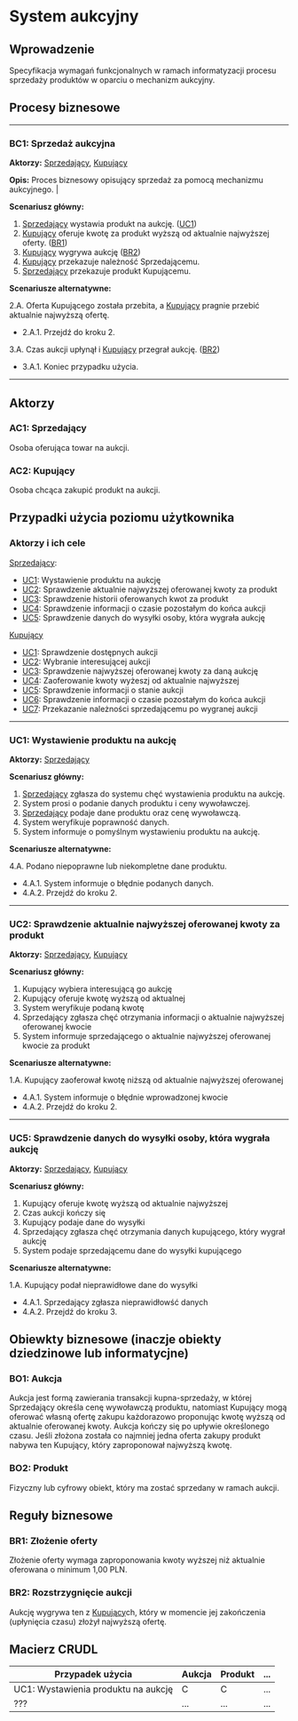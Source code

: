 # System aukcyjny

## Wprowadzenie

Specyfikacja wymagań funkcjonalnych w ramach informatyzacji procesu sprzedaży produktów w oparciu o mechanizm aukcyjny.

## Procesy biznesowe

---
<a id="bc1"></a>
### BC1: Sprzedaż aukcyjna

**Aktorzy:** [Sprzedający](#ac1), [Kupujący](#ac2)

**Opis:** Proces biznesowy opisujący sprzedaż za pomocą mechanizmu aukcyjnego. |

**Scenariusz główny:**
1. [Sprzedający](#ac1) wystawia produkt na aukcję. ([UC1](#uc1))
2. [Kupujący](#ac2) oferuje kwotę za produkt wyższą od aktualnie najwyższej oferty. ([BR1](#br1))
3. [Kupujący](#ac2) wygrywa aukcję ([BR2](#br2))
4. [Kupujący](#ac2) przekazuje należność Sprzedającemu.
5. [Sprzedający](#ac1) przekazuje produkt Kupującemu.

**Scenariusze alternatywne:**

2.A. Oferta Kupującego została przebita, a [Kupujący](#ac2) pragnie przebić aktualnie najwyższą ofertę.
* 2.A.1. Przejdź do kroku 2.

3.A. Czas aukcji upłynął i [Kupujący](#ac2) przegrał aukcję. ([BR2](#br2))
* 3.A.1. Koniec przypadku użycia.

---

## Aktorzy

<a id="ac1"></a>
### AC1: Sprzedający

Osoba oferująca towar na aukcji.

<a id="ac2"></a>
### AC2: Kupujący

Osoba chcąca zakupić produkt na aukcji.


## Przypadki użycia poziomu użytkownika

### Aktorzy i ich cele

[Sprzedający](#ac1):
* [UC1](#uc1): Wystawienie produktu na aukcję
* [UC2](#uc2): Sprawdzenie aktualnie najwyższej oferowanej kwoty za produkt
* [UC3](#uc3): Sprawdzenie historii oferowanych kwot za produkt
* [UC4](#uc4): Sprawdzenie informacji o czasie pozostałym do końca aukcji
* [UC5](#uc5): Sprawdzenie danych do wysyłki osoby, która wygrała aukcję

[Kupujący](#ac2)
* [UC1](#uc1): Sprawdzenie dostępnych aukcji
* [UC2](#uc2): Wybranie interesującej aukcji
* [UC3](#uc3): Sprawdzenie najwyższej oferowanej kwoty za daną aukcję
* [UC4](#uc4): Zaoferowanie kwoty wyżeszj od aktualnie najwyższej
* [UC5](#uc5): Sprawdzenie informacji o stanie aukcji
* [UC6](#uc6): Sprawdzenie informacji o czasie pozostałym do końca aukcji
* [UC7](#uc7): Przekazanie należności sprzedającemu po wygranej aukcji

---
<a id="uc1"></a>
### UC1: Wystawienie produktu na aukcję

**Aktorzy:** [Sprzedający](#ac1)

**Scenariusz główny:**
1. [Sprzedający](#ac1) zgłasza do systemu chęć wystawienia produktu na aukcję.
2. System prosi o podanie danych produktu i ceny wywoławczej.
3. [Sprzedający](#ac1) podaje dane produktu oraz cenę wywoławczą.
4. System weryfikuje poprawność danych.
5. System informuje o pomyślnym wystawieniu produktu na aukcję.

**Scenariusze alternatywne:**

4.A. Podano niepoprawne lub niekompletne dane produktu.
* 4.A.1. System informuje o błędnie podanych danych.
* 4.A.2. Przejdź do kroku 2.

---

<a id="uc2"></a>
### UC2: Sprawdzenie aktualnie najwyższej oferowanej kwoty za produkt

**Aktorzy:** [Sprzedający](#ac1), [Kupujący](#ac2)

**Scenariusz główny:**
1. Kupujący wybiera interesującą go aukcję
2. Kupujący oferuje kwotę wyższą od aktualnej
3. System weryfikuje podaną kwotę
4. Sprzedający zgłasza chęć otrzymania informacji o aktualnie najwyższej oferowanej kwocie
5. System informuje sprzedającego o aktualnie najwyższej oferowanej kwocie za produkt

**Scenariusze alternatywne:**

1.A. Kupujący zaoferował kwotę niższą od aktualnie najwyższej oferowanej
* 4.A.1. System informuje o błędnie wprowadzonej kwocie
* 4.A.2. Przejdź do kroku 2.

---


<a id="uc5"></a>
### UC5: Sprawdzenie danych do wysyłki osoby, która wygrała aukcję

**Aktorzy:** [Sprzedający](#ac1), [Kupujący](#ac2)

**Scenariusz główny:**
1. Kupujący oferuje kwotę wyższą od aktualnie najwyższej
2. Czas aukcji kończy się 
3. Kupujący podaje dane do wysyłki
4. Sprzedający zgłasza chęć otrzymania danych kupującego, który wygrał aukcję
5. System podaje sprzedającemu dane do wysyłki kupującego

**Scenariusze alternatywne:**

1.A. Kupujący podał nieprawidłowe dane do wysyłki
* 4.A.1. Sprzedający zgłasza nieprawidłowść danych
* 4.A.2. Przejdź do kroku 3.

## Obiewkty biznesowe (inaczje obiekty dziedzinowe lub informatycjne)

### BO1: Aukcja

Aukcja jest formą zawierania transakcji kupna-sprzedaży, w której Sprzedający określa cenę wywoławczą produktu, natomiast Kupujący mogą oferować własną ofertę zakupu każdorazowo proponując kwotę wyższą od aktualnie oferowanej kwoty. Aukcja kończy się po upływie określonego czasu. Jeśli złożona została co najmniej jedna oferta zakupy produkt nabywa ten Kupujący, który zaproponował najwyższą kwotę.

### BO2: Produkt

Fizyczny lub cyfrowy obiekt, który ma zostać sprzedany w ramach aukcji.

## Reguły biznesowe

<a id="br1"></a>
### BR1: Złożenie oferty

Złożenie oferty wymaga zaproponowania kwoty wyższej niż aktualnie oferowana o minimum 1,00 PLN.


<a id="br2"></a>
### BR2: Rozstrzygnięcie aukcji

Aukcję wygrywa ten z [Kupujący](#ac2)ch, który w momencie jej zakończenia (upłynięcia czasu) złożył najwyższą ofertę.

## Macierz CRUDL


| Przypadek użycia                                  | Aukcja | Produkt | ... |
| ------------------------------------------------- | ------ | ------- | --- |
| UC1: Wystawienia produktu na aukcję               |    C   |    C    | ... |
| ???                                               |  ...   |  ...    | ... |


